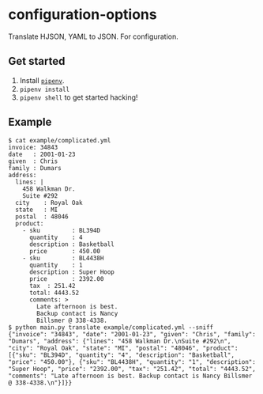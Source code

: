 # configuration-options
Translate HJSON, YAML to JSON. For configuration.

## Get started

1. Install [`pipenv`](https://pipenv.readthedocs.io/en/latest/basics/#example-pipenv-workflow).
2. `pipenv install`
3. `pipenv shell` to get started hacking!

## Example

```
$ cat example/complicated.yml
invoice: 34843
date   : 2001-01-23
given  : Chris
family : Dumars
address:
  lines: |
    458 Walkman Dr.
    Suite #292
  city    : Royal Oak
  state   : MI
  postal  : 48046
  product:
    - sku         : BL394D
      quantity    : 4
      description : Basketball
      price       : 450.00
    - sku         : BL4438H
      quantity    : 1
      description : Super Hoop
      price       : 2392.00
      tax  : 251.42
      total: 4443.52
      comments: >
        Late afternoon is best.
        Backup contact is Nancy
        Billsmer @ 338-4338.
$ python main.py translate example/complicated.yml --sniff
{"invoice": "34843", "date": "2001-01-23", "given": "Chris", "family": "Dumars", "address": {"lines": "458 Walkman Dr.\nSuite #292\n", "city": "Royal Oak", "state": "MI", "postal": "48046", "product": [{"sku": "BL394D", "quantity": "4", "description": "Basketball", "price": "450.00"}, {"sku": "BL4438H", "quantity": "1", "description": "Super Hoop", "price": "2392.00", "tax": "251.42", "total": "4443.52", "comments": "Late afternoon is best. Backup contact is Nancy Billsmer @ 338-4338.\n"}]}}
```
